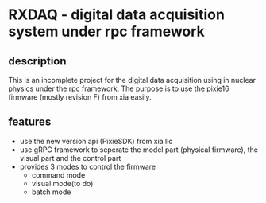 # RXDAQ - digital data acquisition system under rpc framework

## description

This is an incomplete project for the digital data acquisition using in nuclear physics under the rpc framework. The purpose is to use the pixie16 firmware (mostly revision F) from xia easily.


## features

 + use the new version api (PixieSDK) from xia llc
 + use gRPC framework to seperate the model part (physical firmware), the visual part and the control part
 + provides 3 modes to control the firmware
   + command mode
   + visual mode(to do)
   + batch mode